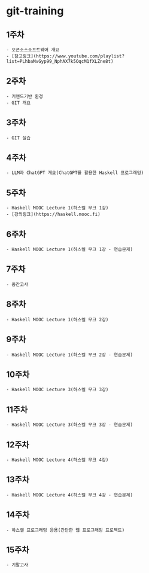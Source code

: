 # git-training

## 1주차  
    - 오픈소스소프트웨어 개요
    - [참고링크](https://www.youtube.com/playlist?list=PLhbaMvGyp99_NphAX7k5OqcM1fXLZne8t)
## 2주차
    - 커맨드기반 환경  
    - GIT 개요
## 3주차
    - GIT 실습
## 4주차
    - LLM과 ChatGPT 개요(ChatGPT를 활용한 Haskell 프로그래밍)
## 5주차
    - Haskell MOOC Lecture 1(하스켈 무크 1강)
    - [강의링크](https://haskell.mooc.fi)
## 6주차
    - Haskell MOOC Lecture 1(하스켈 무크 1강 - 연습문제)
## 7주차
    - 중간고사
## 8주차
    - Haskell MOOC Lecture 1(하스켈 무크 2강)
## 9주차
    - Haskell MOOC Lecture 1(하스켈 무크 2강 - 연습문제)
## 10주차
    - Haskell MOOC Lecture 3(하스켈 무크 3강)
## 11주차
    - Haskell MOOC Lecture 3(하스켈 무크 3강 - 연습문제)
## 12주차
    - Haskell MOOC Lecture 4(하스켈 무크 4강)
## 13주차
    - Haskell MOOC Lecture 4(하스켈 무크 4강 - 연습문제)
## 14주차
    - 하스켈 프로그래밍 응용(간단한 웹 프로그래밍 프로젝트)
## 15주차
    - 기말고사
